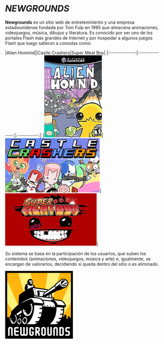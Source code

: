 # __*NEWGROUNDS*__

__Newgrounds__ es un sitio web de entretenimiento y una empresa estadounidense fundada por Tom Fulp en 1995 que almacena animaciones, videojuegos, música, dibujos y literatura. Es conocido por ser uno de los portales Flash más grandes de Internet y por hospedar a algunos juegos Flash que luego salieron a consolas como:

|Alien Hominid||Castle Crashers|Super Meat Boy|
|:-------------:|:--------------:|:-----------:|
|![IMAGEN](https://github.com/DrPol7/SMX2_M8UF1A1_HistoriaWeb_1995_1996-NewGrounds-PolNicolas/blob/main/Alien%20hominid.jpg)|![IMAGEN](https://github.com/DrPol7/SMX2_M8UF1A1_HistoriaWeb_1995_1996-NewGrounds-PolNicolas/blob/main/CastleCrashers.jpg)|![IMAGEN](https://github.com/DrPol7/SMX2_M8UF1A1_HistoriaWeb_1995_1996-NewGrounds-PolNicolas/blob/main/meatboy.jpg)|

Su sistema se basa en la participación de los usuarios, que suben los contenidos (animaciones, videojuegos, música y arte) e, igualmente, se encargan de valorarlos, decidiendo si queda dentro del sitio o es eliminado.

![IMAGEN](https://github.com/DrPol7/SMX2_M8UF1A1_HistoriaWeb_1995_1996-NewGrounds-PolNicolas/blob/main/Newgrounds.jpg)
